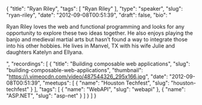 {
  "title": "Ryan Riley",
  "tags": [
    "Ryan Riley"
  ],
  "type": "speaker",
  "slug": "ryan-riley",
  "date": "2012-09-08T00:51:39",
  "draft": false,
  "bio": "<p>Ryan Riley loves the web and functional programming and looks for any opportunity to explore these two ideas together. He also enjoys playing the banjo and medieval martial arts but hasn’t found a way to integrate those into his other hobbies. He lives in Manvel, TX with his wife Julie and daughters Katelyn and Ellyana.</p>",
  "recordings": [
    {
      "title": "Building composable web applications",
      "slug": "building-composable-web-applications",
      "thumbnail": "https://i.vimeocdn.com/video/487544326_295x166.jpg",
      "date": "2012-09-08T00:51:39",
      "meetups": [
        {
          "name": "Houston Techfest",
          "slug": "houston-techfest"
        }
      ],
      "tags": [
        {
          "name": "WebAPI",
          "slug": "webapi"
        },
        {
          "name": "ASP.NET",
          "slug": "asp-net"
        }
      ]
    }
  ]
}